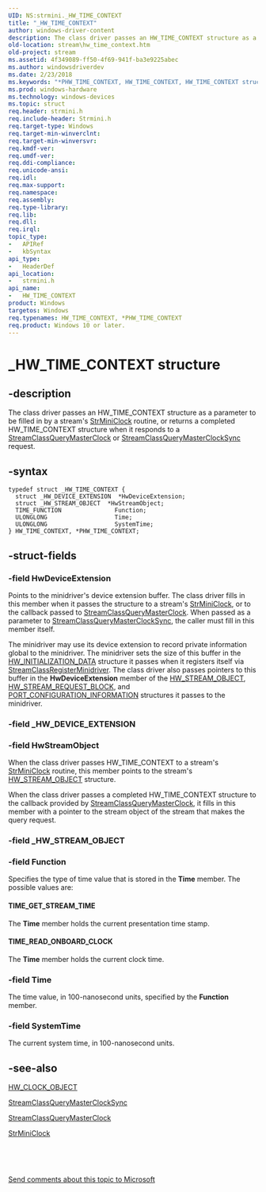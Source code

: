 ```yaml
---
UID: NS:strmini._HW_TIME_CONTEXT
title: "_HW_TIME_CONTEXT"
author: windows-driver-content
description: The class driver passes an HW_TIME_CONTEXT structure as a parameter to be filled in by a stream's StrMiniClock routine, or returns a completed HW_TIME_CONTEXT structure when it responds to a StreamClassQueryMasterClock or StreamClassQueryMasterClockSync request.
old-location: stream\hw_time_context.htm
old-project: stream
ms.assetid: 4f349089-ff50-4f69-941f-ba3e9225abec
ms.author: windowsdriverdev
ms.date: 2/23/2018
ms.keywords: "*PHW_TIME_CONTEXT, HW_TIME_CONTEXT, HW_TIME_CONTEXT structure [Streaming Media Devices], PHW_TIME_CONTEXT, PHW_TIME_CONTEXT structure pointer [Streaming Media Devices], _HW_TIME_CONTEXT, strclass-struct_2c3e01ab-3b53-47cb-816f-994c0b7113b0.xml, stream.hw_time_context, strmini/HW_TIME_CONTEXT, strmini/PHW_TIME_CONTEXT"
ms.prod: windows-hardware
ms.technology: windows-devices
ms.topic: struct
req.header: strmini.h
req.include-header: Strmini.h
req.target-type: Windows
req.target-min-winverclnt: 
req.target-min-winversvr: 
req.kmdf-ver: 
req.umdf-ver: 
req.ddi-compliance: 
req.unicode-ansi: 
req.idl: 
req.max-support: 
req.namespace: 
req.assembly: 
req.type-library: 
req.lib: 
req.dll: 
req.irql: 
topic_type:
-	APIRef
-	kbSyntax
api_type:
-	HeaderDef
api_location:
-	strmini.h
api_name:
-	HW_TIME_CONTEXT
product: Windows
targetos: Windows
req.typenames: HW_TIME_CONTEXT, *PHW_TIME_CONTEXT
req.product: Windows 10 or later.
---
```


# _HW_TIME_CONTEXT structure


## -description


The class driver passes an HW_TIME_CONTEXT structure as a parameter to be filled in by a stream's <a href="..\strmini\nc-strmini-phw_query_clock_routine.md">StrMiniClock</a> routine, or returns a completed HW_TIME_CONTEXT structure when it responds to a <a href="..\strmini\nf-strmini-streamclassquerymasterclock.md">StreamClassQueryMasterClock</a> or <a href="..\strmini\nf-strmini-streamclassquerymasterclocksync.md">StreamClassQueryMasterClockSync</a> request.


## -syntax


````
typedef struct _HW_TIME_CONTEXT {
  struct _HW_DEVICE_EXTENSION  *HwDeviceExtension;
  struct _HW_STREAM_OBJECT  *HwStreamObject;
  TIME_FUNCTION               Function;
  ULONGLONG                   Time;
  ULONGLONG                   SystemTime;
} HW_TIME_CONTEXT, *PHW_TIME_CONTEXT;
````


## -struct-fields




### -field HwDeviceExtension

Points to the minidriver's device extension buffer. The class driver fills in this member when it passes the structure to a stream's <a href="..\strmini\nc-strmini-phw_query_clock_routine.md">StrMiniClock</a>, or to the callback passed to <a href="..\strmini\nf-strmini-streamclassquerymasterclock.md">StreamClassQueryMasterClock</a>. When passed as a parameter to <a href="..\strmini\nf-strmini-streamclassquerymasterclocksync.md">StreamClassQueryMasterClockSync</a>, the caller must fill in this member itself.

The minidriver may use its device extension to record private information global to the minidriver. The minidriver sets the size of this buffer in the <a href="..\strmini\ns-strmini-_hw_initialization_data.md">HW_INITIALIZATION_DATA</a> structure it passes when it registers itself via <a href="https://msdn.microsoft.com/library/windows/hardware/ff568263">StreamClassRegisterMinidriver</a>. The class driver also passes pointers to this buffer in the <b>HwDeviceExtension</b> member of the <a href="..\strmini\ns-strmini-_hw_stream_object.md">HW_STREAM_OBJECT</a>, <a href="..\strmini\ns-strmini-_hw_stream_request_block.md">HW_STREAM_REQUEST_BLOCK</a>, and <a href="..\strmini\ns-strmini-_port_configuration_information.md">PORT_CONFIGURATION_INFORMATION</a> structures it passes to the minidriver.


### -field _HW_DEVICE_EXTENSION

 


### -field HwStreamObject

When the class driver passes HW_TIME_CONTEXT to a stream's <a href="..\strmini\nc-strmini-phw_query_clock_routine.md">StrMiniClock</a> routine, this member points to the stream's <a href="..\strmini\ns-strmini-_hw_stream_object.md">HW_STREAM_OBJECT</a> structure.

When the class driver passes a completed HW_TIME_CONTEXT structure to the callback provided by <a href="..\strmini\nf-strmini-streamclassquerymasterclock.md">StreamClassQueryMasterClock</a>, it fills in this member with a pointer to the stream object of the stream that makes the query request.


### -field _HW_STREAM_OBJECT

 


### -field Function

Specifies the type of time value that is stored in the <b>Time</b> member. The possible values are:





#### TIME_GET_STREAM_TIME

The <b>Time</b> member holds the current presentation time stamp.



#### TIME_READ_ONBOARD_CLOCK

The <b>Time</b> member holds the current clock time.


### -field Time

The time value, in 100-nanosecond units, specified by the <b>Function</b> member.


### -field SystemTime

The current system time, in 100-nanosecond units.


## -see-also

<a href="..\strmini\ns-strmini-_hw_clock_object.md">HW_CLOCK_OBJECT</a>



<a href="..\strmini\nf-strmini-streamclassquerymasterclocksync.md">StreamClassQueryMasterClockSync</a>



<a href="..\strmini\nf-strmini-streamclassquerymasterclock.md">StreamClassQueryMasterClock</a>



<a href="..\strmini\nc-strmini-phw_query_clock_routine.md">StrMiniClock</a>



 

 

<a href="mailto:wsddocfb@microsoft.com?subject=Documentation%20feedback [stream\stream]:%20HW_TIME_CONTEXT structure%20 RELEASE:%20(2/23/2018)&amp;body=%0A%0APRIVACY STATEMENT%0A%0AWe use your feedback to improve the documentation. We don't use your email address for any other purpose, and we'll remove your email address from our system after the issue that you're reporting is fixed. While we're working to fix this issue, we might send you an email message to ask for more info. Later, we might also send you an email message to let you know that we've addressed your feedback.%0A%0AFor more info about Microsoft's privacy policy, see http://privacy.microsoft.com/en-us/default.aspx." title="Send comments about this topic to Microsoft">Send comments about this topic to Microsoft</a>

